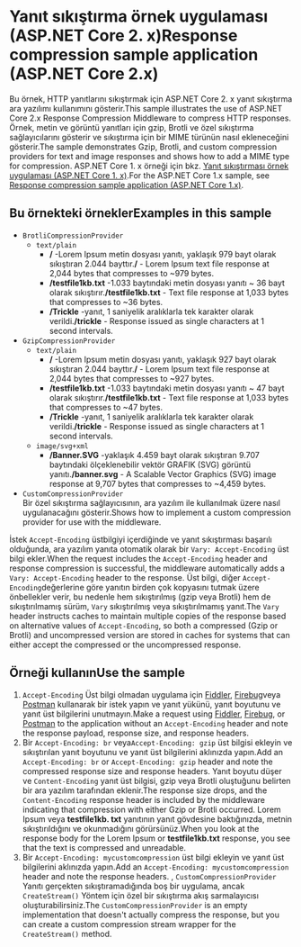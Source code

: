 # <a name="response-compression-sample-application-aspnet-core-2x"></a><span data-ttu-id="09f17-101">Yanıt sıkıştırma örnek uygulaması (ASP.NET Core 2. x)</span><span class="sxs-lookup"><span data-stu-id="09f17-101">Response compression sample application (ASP.NET Core 2.x)</span></span>

<span data-ttu-id="09f17-102">Bu örnek, HTTP yanıtlarını sıkıştırmak için ASP.NET Core 2. x yanıt sıkıştırma ara yazılımı kullanımını gösterir.</span><span class="sxs-lookup"><span data-stu-id="09f17-102">This sample illustrates the use of ASP.NET Core 2.x Response Compression Middleware to compress HTTP responses.</span></span> <span data-ttu-id="09f17-103">Örnek, metin ve görüntü yanıtları için gzip, Brotli ve özel sıkıştırma sağlayıcılarını gösterir ve sıkıştırma için bir MIME türünün nasıl ekleneceğini gösterir.</span><span class="sxs-lookup"><span data-stu-id="09f17-103">The sample demonstrates Gzip, Brotli, and custom compression providers for text and image responses and shows how to add a MIME type for compression.</span></span> <span data-ttu-id="09f17-104">ASP.NET Core 1. x örneği için bkz. [Yanıt sıkıştırması örnek uygulaması (ASP.NET Core 1. x)](https://github.com/aspnet/AspNetCore.Docs/tree/master/aspnetcore/performance/response-compression/samples/1.x).</span><span class="sxs-lookup"><span data-stu-id="09f17-104">For the ASP.NET Core 1.x sample, see [Response compression sample application (ASP.NET Core 1.x)](https://github.com/aspnet/AspNetCore.Docs/tree/master/aspnetcore/performance/response-compression/samples/1.x).</span></span>

## <a name="examples-in-this-sample"></a><span data-ttu-id="09f17-105">Bu örnekteki örnekler</span><span class="sxs-lookup"><span data-stu-id="09f17-105">Examples in this sample</span></span>

* `BrotliCompressionProvider`
  * `text/plain`
    * <span data-ttu-id="09f17-106">**/** -Lorem Ipsum metin dosyası yanıtı, yaklaşık 979 bayt olarak sıkıştıran 2.044 bayttır.</span><span class="sxs-lookup"><span data-stu-id="09f17-106">**/** - Lorem Ipsum text file response at 2,044 bytes that compresses to ~979 bytes.</span></span>
    * <span data-ttu-id="09f17-107">**/testfile1kb.txt** -1.033 baytındaki metin dosyası yanıtı ~ 36 bayt olarak sıkıştırır.</span><span class="sxs-lookup"><span data-stu-id="09f17-107">**/testfile1kb.txt** - Text file response at 1,033 bytes that compresses to ~36 bytes.</span></span>
    * <span data-ttu-id="09f17-108">**/Trickle** -yanıt, 1 saniyelik aralıklarla tek karakter olarak verildi.</span><span class="sxs-lookup"><span data-stu-id="09f17-108">**/trickle** - Response issued as single characters at 1 second intervals.</span></span>
* `GzipCompressionProvider`
  * `text/plain`
    * <span data-ttu-id="09f17-109">**/** -Lorem Ipsum metin dosyası yanıtı, yaklaşık 927 bayt olarak sıkıştıran 2.044 bayttır.</span><span class="sxs-lookup"><span data-stu-id="09f17-109">**/** - Lorem Ipsum text file response at 2,044 bytes that compresses to ~927 bytes.</span></span>
    * <span data-ttu-id="09f17-110">**/testfile1kb.txt** -1.033 baytındaki metin dosyası yanıtı ~ 47 bayt olarak sıkıştırır.</span><span class="sxs-lookup"><span data-stu-id="09f17-110">**/testfile1kb.txt** - Text file response at 1,033 bytes that compresses to ~47 bytes.</span></span>
    * <span data-ttu-id="09f17-111">**/Trickle** -yanıt, 1 saniyelik aralıklarla tek karakter olarak verildi.</span><span class="sxs-lookup"><span data-stu-id="09f17-111">**/trickle** - Response issued as single characters at 1 second intervals.</span></span>
  * `image/svg+xml`
    * <span data-ttu-id="09f17-112">**/Banner.SVG** -yaklaşık 4.459 bayt olarak sıkıştıran 9.707 baytındaki ölçeklenebilir vektör GRAFIK (SVG) görüntü yanıtı.</span><span class="sxs-lookup"><span data-stu-id="09f17-112">**/banner.svg** - A Scalable Vector Graphics (SVG) image response at 9,707 bytes that compresses to ~4,459 bytes.</span></span>
* `CustomCompressionProvider`<br><span data-ttu-id="09f17-113">Bir özel sıkıştırma sağlayıcısının, ara yazılım ile kullanılmak üzere nasıl uygulanacağını gösterir.</span><span class="sxs-lookup"><span data-stu-id="09f17-113">Shows how to implement a custom compression provider for use with the middleware.</span></span>

<span data-ttu-id="09f17-114">İstek `Accept-Encoding` üstbilgiyi içerdiğinde ve yanıt sıkıştırması başarılı olduğunda, ara yazılım yanıta otomatik olarak bir `Vary: Accept-Encoding` üst bilgi ekler.</span><span class="sxs-lookup"><span data-stu-id="09f17-114">When the request includes the `Accept-Encoding` header and response compression is successful, the middleware automatically adds a `Vary: Accept-Encoding` header to the response.</span></span> <span data-ttu-id="09f17-115">Üst bilgi, diğer `Accept-Encoding`değerlerine göre yanıtın birden çok kopyasını tutmak üzere önbellekler verir, bu nedenle hem sıkıştırılmış (gzip veya Brotli) hem de sıkıştırılmamış sürüm, `Vary` sıkıştırılmış veya sıkıştırılmamış yanıt.</span><span class="sxs-lookup"><span data-stu-id="09f17-115">The `Vary` header instructs caches to maintain multiple copies of the response based on alternative values of `Accept-Encoding`, so both a compressed (Gzip or Brotli) and uncompressed version are stored in caches for systems that can either accept the compressed or the uncompressed response.</span></span>

## <a name="use-the-sample"></a><span data-ttu-id="09f17-116">Örneği kullanın</span><span class="sxs-lookup"><span data-stu-id="09f17-116">Use the sample</span></span>

1. <span data-ttu-id="09f17-117">`Accept-Encoding` Üst bilgi olmadan uygulama için [Fiddler](https://www.telerik.com/fiddler), [Firebug](https://getfirebug.com/)veya [Postman](https://www.getpostman.com/) kullanarak bir istek yapın ve yanıt yükünü, yanıt boyutunu ve yanıt üst bilgilerini unutmayın.</span><span class="sxs-lookup"><span data-stu-id="09f17-117">Make a request using [Fiddler](https://www.telerik.com/fiddler), [Firebug](https://getfirebug.com/), or [Postman](https://www.getpostman.com/) to the application without an `Accept-Encoding` header and note the response payload, response size, and response headers.</span></span>
1. <span data-ttu-id="09f17-118">Bir `Accept-Encoding: br` veya`Accept-Encoding: gzip` üst bilgisi ekleyin ve sıkıştırılan yanıt boyutunu ve yanıt üst bilgilerini aklınızda yapın.</span><span class="sxs-lookup"><span data-stu-id="09f17-118">Add an `Accept-Encoding: br` or `Accept-Encoding: gzip` header and note the compressed response size and response headers.</span></span> <span data-ttu-id="09f17-119">Yanıt boyutu düşer ve `Content-Encoding` yanıt üst bilgisi, gzip veya Brotli oluştuğunu belirten bir ara yazılım tarafından eklenir.</span><span class="sxs-lookup"><span data-stu-id="09f17-119">The response size drops, and the `Content-Encoding` response header is included by the middleware indicating that compression with either Gzip or Brotli occurred.</span></span> <span data-ttu-id="09f17-120">Lorem Ipsum veya **testfile1kb. txt** yanıtının yanıt gövdesine baktığınızda, metnin sıkıştırıldığını ve okunmadığını görürsünüz.</span><span class="sxs-lookup"><span data-stu-id="09f17-120">When you look at the response body for the Lorem Ipsum or **testfile1kb.txt** response, you see that the text is compressed and unreadable.</span></span>
1. <span data-ttu-id="09f17-121">Bir `Accept-Encoding: mycustomcompression` üst bilgi ekleyin ve yanıt üst bilgilerini aklınızda yapın.</span><span class="sxs-lookup"><span data-stu-id="09f17-121">Add an `Accept-Encoding: mycustomcompression` header and note the response headers.</span></span> <span data-ttu-id="09f17-122">, `CustomCompressionProvider` Yanıtı gerçekten sıkıştıramadığında boş bir uygulama, ancak `CreateStream()` Yöntem için özel bir sıkıştırma akış sarmalayıcısı oluşturabilirsiniz.</span><span class="sxs-lookup"><span data-stu-id="09f17-122">The `CustomCompressionProvider` is an empty implementation that doesn't actually compress the response, but you can create a custom compression stream wrapper for the `CreateStream()` method.</span></span>
